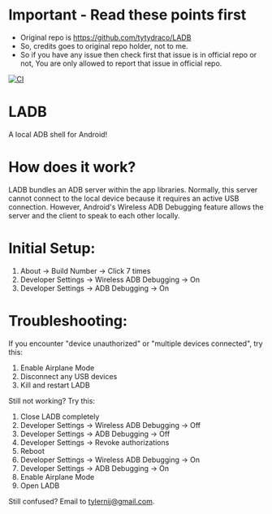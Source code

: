 # Important - Read these points first
- Original repo is https://github.com/tytydraco/LADB
- So, credits goes to original repo holder, not to me.
- So if you have any issue then check first that issue is in official repo or not, You are only allowed to report that issue in official repo.

[![CI](https://github.com/AncientCatz/LADB/actions/workflows/build.yml/badge.svg?branch=main&event=push)](https://github.com/AncientCatz/LADB/actions/workflows/build.yml)

# LADB
A local ADB shell for Android!

# How does it work?
LADB bundles an ADB server within the app libraries. Normally, this server cannot connect to the local device because it requires an active USB connection. However, Android's Wireless ADB Debugging feature allows the server and the client to speak to each other locally.

# Initial Setup:
1. About -> Build Number -> Click 7 times
2. Developer Settings -> Wireless ADB Debugging -> On
3. Developer Settings -> ADB Debugging -> On

# Troubleshooting:
If you encounter "device unauthorized" or "multiple devices connected", try this:
1. Enable Airplane Mode
2. Disconnect any USB devices
3. Kill and restart LADB

Still not working? Try this:
1. Close LADB completely
2. Developer Settings -> Wireless ADB Debugging -> Off
3. Developer Settings -> ADB Debugging -> Off
4. Developer Settings -> Revoke authorizations
5. Reboot
6. Developer Settings -> Wireless ADB Debugging -> On
7. Developer Settings -> ADB Debugging -> On
8. Enable Airplane Mode
9. Open LADB

Still confused? Email to tylernij@gmail.com.
